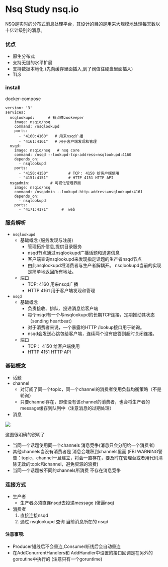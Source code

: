 # Nsq Study  nsq.io
NSQ是实时的分布式消息处理平台，其设计的目的是用来大规模地处理每天数以十亿计级别的消息。
### 优点 
- 原生分布式
- 支持无缝的水平扩展
- 支持数据本地化 (先向缓存里面插入,到了阀值往硬盘里面插入)
- TLS

### install
docker-compose
```
version: '3'
services:
  nsqlookupd:      # 有点像zookeeper 
    image: nsqio/nsq
    command: /nsqlookupd
    ports:
      - "4160:4160"   # 用来nsqd广播
      - "4161:4161"   # 用于客户端发现和管理
  nsqd:
    image: nsqio/nsq   # nsq core
    command: /nsqd --lookupd-tcp-address=nsqlookupd:4160
    depends_on:
      - nsqlookupd
    ports:
      - "4150:4150"         # TCP： 4150 给客户端使用
      - "4151:4151"         # HTTP 4151 HTTP API  
  nsqadmin:         # 可视化管理界面
    image: nsqio/nsq
    command: /nsqadmin --lookupd-http-address=nsqlookupd:4161
    depends_on:
      - nsqlookupd
    ports:
      - "4171:4171"      #  web
```

### 服务解析
- `nsqlookupd`
    - 基础概念 (服务发现与注册)
        - 管理拓扑信息,提供目录服务
        - nsqd节点通过nsqlookupd广播话题和通道信息
        - 客户端查询nsqlookupd来发现指定话题的生产者nsqd节点
        - 由此nsqlookupd将消费者与生产者解耦开。
          nsqlookupd当前的实现是简单地返回所有地址。
    - 端口
        - TCP: 4160 用来nsqd广播
        - HTTP 4161 用于客户端发现和管理
- `nsqd`
    - 基础概念
        - 负责接收、排队、投递消息给客户端
        - 每个nsqd有一个与nsqlookupd的长期TCP连接，定期推动其状态（sending heartbeat）
        - 对于消费者来说，一个暴露的HTTP /lookup接口用于轮询。
        - nsqd会发送心跳包给客户端，连续两个没有应答则超时关闭连接。
    - 端口
        - TCP： 4150 给客户端使用
        - HTTP 4151 HTTP API  

### 基础概念
- 话题
- channel
    - 对订阅了同一个topic，同一个channel的消费者使用负载均衡策略（不是轮询）
    - 只要channel存在，即使没有该channel的消费者，也会将生产者的message缓存到队列中（注意消息的过期处理）
- 消息

![](https://f.cloud.github.com/assets/187441/1700696/f1434dc8-6029-11e3-8a66-18ca4ea10aca.gif)

这图很明确的说明了
- 当同一个话题使用同一个channels   消息竞争(消息只会分配给一个消费者)
- 其他channels当没有消费者是  消息会堆积到channels里面  (FBI WARNING警告：topic，channel一旦建立，将会一直存在，要及时在管理台或者用代码清除无效的topic和channel，避免资源的浪费)
- 当同一个话题被不同的channels所消费 不存在消息竞争

### 连接方式
- 生产者
    - 生产者必须直连nsqd去投递message   (傻逼nsq)
- 消费者
    1. 直接连接nsqd
    2. 通过 nsqlookupd 查询 当前消息所在的 nsqd
#### 注意事项:
- Producer短线后不会重连,Consumer断线后会自动重连
- 在AddConurrentHandlers和 AddHandler中设置的接口回调是在另外的goroutine中执行的  (注意只有一个goruntime)

  

      
      
